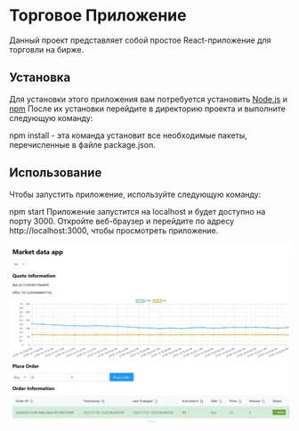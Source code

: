 # Торговое Приложение

Данный проект представляет собой простое React-приложение для торговли на бирже.

## Установка

Для установки этого приложения вам потребуется установить [Node.js](https://nodejs.org/ru/) и [npm](https://www.npmjs.com/) После их установки перейдите в директорию проекта и выполните следующую команду:

npm install - 
эта команда установит все необходимые пакеты, перечисленные в файле package.json.

## Использование

Чтобы запустить приложение, используйте следующую команду:

npm start
Приложение запустится на localhost и будет доступно на порту 3000. Откройте веб-браузер и перейдите по адресу http://localhost:3000, чтобы просмотреть приложение.

![img.png](img.png)